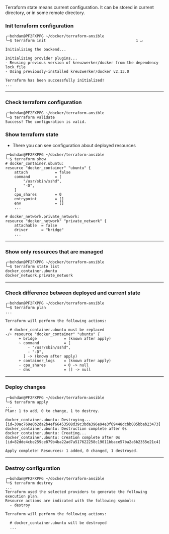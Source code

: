 Terraform state means current configuration. It can be stored in current directory, or in some remote directory.  

### Init terraform configuration
```
╭─bohdan@PF2FXPPG ~/docker/terraform-ansible
╰─$ terraform init                                        1 ↵

Initializing the backend...

Initializing provider plugins...
- Reusing previous version of kreuzwerker/docker from the dependency lock file
- Using previously-installed kreuzwerker/docker v2.13.0

Terraform has been successfully initialized!
...
```

***
### Check terraform configuration
```
╭─bohdan@PF2FXPPG ~/docker/terraform-ansible
╰─$ terraform validate                                                             
Success! The configuration is valid.
```

### Show terraform state
- There you can see  configuration about deployed resources
```
╭─bohdan@PF2FXPPG ~/docker/terraform-ansible
╰─$ terraform show
# docker_container.ubuntu:
resource "docker_container" "ubuntu" {
    attach            = false
    command           = [
        "/usr/sbin/sshd",
        "-D",
    ]
    cpu_shares        = 0
    entrypoint        = []
    env               = []
    ...

# docker_network.private_network:
resource "docker_network" "private_network" {
    attachable  = false
    driver      = "bridge"
    ...
```

***
### Show only resources that are managed
```
╭─bohdan@PF2FXPPG ~/docker/terraform-ansible
╰─$ terraform state list
docker_container.ubuntu
docker_network.private_network
```

***
### Check difference between deployed and current state

```
╭─bohdan@PF2FXPPG ~/docker/terraform-ansible
╰─$ terraform plan
...

Terraform will perform the following actions:

  # docker_container.ubuntu must be replaced
-/+ resource "docker_container" "ubuntu" {
      + bridge            = (known after apply)
      ~ command           = [
          - "/usr/sbin/sshd",
          - "-D",
        ] -> (known after apply)
      + container_logs    = (known after apply)
      - cpu_shares        = 0 -> null
      - dns               = [] -> null
```

***
### Deploy changes

```
╭─bohdan@PF2FXPPG ~/docker/terraform-ansible
╰─$ terraform apply
...
Plan: 1 to add, 0 to change, 1 to destroy.

docker_container.ubuntu: Destroying... [id=30ac769e0b2da2b4ef66453508d39c3bda396e94e3f69448dcbb005bbab23473]
docker_container.ubuntu: Destruction complete after 0s
docker_container.ubuntu: Creating...
docker_container.ubuntu: Creation complete after 0s [id=82dde4cbe259ce879b4ba22ad7a517622258c19011bbace57ba2a6b2355e21c4]

Apply complete! Resources: 1 added, 0 changed, 1 destroyed.

```

***
### Destroy configuration
```
╭─bohdan@PF2FXPPG ~/docker/terraform-ansible
╰─$ terraform destroy
...
Terraform used the selected providers to generate the following execution plan.
Resource actions are indicated with the following symbols:
  - destroy

Terraform will perform the following actions:

  # docker_container.ubuntu will be destroyed
  ...
```
